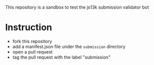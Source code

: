 This repository is a sandbox to test the js13k submission validator bot

# Instruction

- fork this repository
- add a manifest.json file under the `submission` directory
- open a pull request
- tag the pull request with the label "submission"
